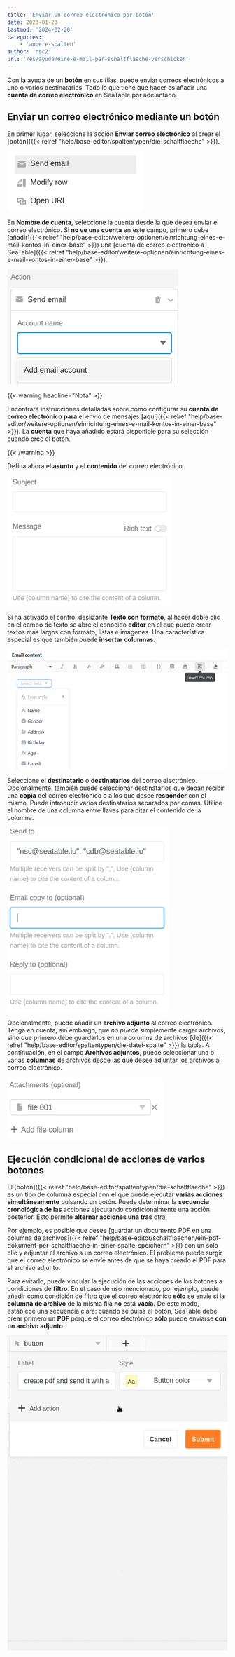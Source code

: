 ```yaml
---
title: 'Enviar un correo electrónico por botón'
date: 2023-01-23
lastmod: '2024-02-20'
categories:
    - 'andere-spalten'
author: 'nsc2'
url: '/es/ayuda/eine-e-mail-per-schaltflaeche-verschicken'
---
```


Con la ayuda de un **botón** en sus filas, puede enviar correos electrónicos a uno o varios destinatarios. Todo lo que tiene que hacer es añadir una **cuenta de correo electrónico** en SeaTable por adelantado.

## Enviar un correo electrónico mediante un botón

En primer lugar, seleccione la acción **Enviar correo electrónico** al crear el [botón]({{< relref "help/base-editor/spaltentypen/die-schaltflaeche" >}}).

![Seleccionar la acción "Enviar correo electrónico](images/send-email-action.png)

En **Nombre de cuenta**, seleccione la cuenta desde la que desea enviar el correo electrónico. Si **no ve una cuenta** en este campo, primero debe [añadir]({{< relref "help/base-editor/weitere-optionen/einrichtung-eines-e-mail-kontos-in-einer-base" >}}) una [cuenta de correo electrónico a SeaTable]({{< relref "help/base-editor/weitere-optionen/einrichtung-eines-e-mail-kontos-in-einer-base" >}}).

![Si no ve una cuenta de correo electrónico, primero debe añadir una cuenta de correo electrónico a SeaTable](images/add-email-account.png)

{{< warning  headline="Nota" >}}

Encontrará instrucciones detalladas sobre cómo configurar su **cuenta de correo electrónico para** el envío de mensajes [aquí]({{< relref "help/base-editor/weitere-optionen/einrichtung-eines-e-mail-kontos-in-einer-base" >}}). La **cuenta** que haya añadido estará disponible para su selección cuando cree el botón.

{{< /warning >}}

Defina ahora el **asunto** y el **contenido** del correo electrónico.

![Establecer el asunto y el contenido del correo electrónico](images/subject-and-message.png)

Si ha activado el control deslizante **Texto con formato**, al hacer doble clic en el campo de texto se abre el conocido **editor** en el que puede crear textos más largos con formato, listas e imágenes. Una característica especial es que también puede **insertar columnas**.

![Insertar columnas en textos de correo electrónico](images/Spalten-in-E-Mail-Texte-einfuegen.png)

Seleccione el **destinatario** o **destinatarios** del correo electrónico. Opcionalmente, también puede seleccionar destinatarios que deban recibir una **copia** del correo electrónico o a los que desee **responder** con el mismo. Puede introducir varios destinatarios separados por comas. Utilice el nombre de una columna entre llaves para citar el contenido de la columna.

![Especifique el destinatario o destinatarios del correo electrónico. Opcionalmente, también puede seleccionar destinatarios que deban recibir una copia del correo electrónico o a los que desee responder con el mismo.](images/send-to-copy-to-reply-to.png)

Opcionalmente, puede añadir un **archivo adjunto** al correo electrónico. Tenga en cuenta, sin embargo, que _no puede_ simplemente cargar archivos, sino que primero debe guardarlos en una columna de archivos [de]({{< relref "help/base-editor/spaltentypen/die-datei-spalte" >}}) la tabla. A continuación, en el campo **Archivos adjuntos**, puede seleccionar una o varias **columnas** de archivos desde las que desee adjuntar los archivos al correo electrónico.

![Los archivos que haya añadido a una columna de archivos de su tabla pueden utilizarse como archivos adjuntos en el correo electrónico](images/file-001.png)

## Ejecución condicional de acciones de varios botones

El [botón]({{< relref "help/base-editor/spaltentypen/die-schaltflaeche" >}}) es un tipo de columna especial con el que puede ejecutar **varias acciones simultáneamente** pulsando un botón. Puede determinar la **secuencia cronológica de las** acciones ejecutando condicionalmente una acción posterior. Esto permite **alternar acciones una tras** otra.

Por ejemplo, es posible que desee [guardar un documento PDF en una columna de archivos]({{< relref "help/base-editor/schaltflaechen/ein-pdf-dokument-per-schaltflaeche-in-einer-spalte-speichern" >}}) con un solo clic y adjuntar el archivo a un correo electrónico. El problema puede surgir que el correo electrónico se envíe antes de que se haya creado el PDF para el archivo adjunto.

Para evitarlo, puede vincular la ejecución de las acciones de los botones a condiciones de **filtro**. En el caso de uso mencionado, por ejemplo, puede añadir como condición de filtro que el correo electrónico **sólo** se envíe si la **columna de archivo** de la misma fila **no** está **vacía.** De este modo, establece una secuencia clara: cuando se pulsa el botón, SeaTable debe crear primero un **PDF** porque el correo electrónico **sólo** puede enviarse **con un archivo adjunto**.

![](images/send-email-via-button-with-conditions-1.gif)
